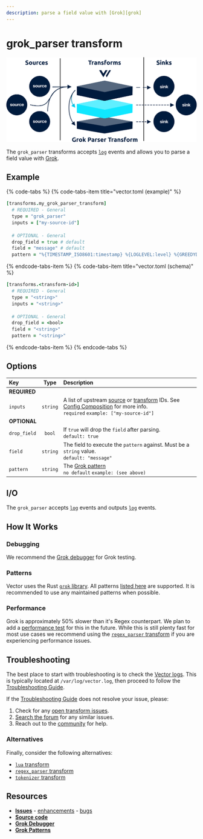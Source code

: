 ```yaml
---
description: parse a field value with [Grok][grok]
---
```


<!---
!!!WARNING!!!!

This file is autogenerated! Please do not manually edit this file.
Instead, please modify the contents of `dist/config/schema.toml`.
-->


# grok_parser transform

![](../../../.gitbook/assets/grok_parser-transform.svg)


The `grok_parser` transforms accepts [`log`][log_event] events and allows you to parse a field value with [Grok][grok].

## Example

{% code-tabs %}
{% code-tabs-item title="vector.toml (example)" %}
```coffeescript
[transforms.my_grok_parser_transform]
  # REQUIRED - General
  type = "grok_parser"
  inputs = ["my-source-id"]

  # OPTIONAL - General
  drop_field = true # default
  field = "message" # default
  pattern = "%{TIMESTAMP_ISO8601:timestamp} %{LOGLEVEL:level} %{GREEDYDATA:message}" # no default
```
{% endcode-tabs-item %}
{% code-tabs-item title="vector.toml (schema)" %}
```coffeescript
[transforms.<transform-id>]
  # REQUIRED - General
  type = "<string>"
  inputs = "<string>"

  # OPTIONAL - General
  drop_field = <bool>
  field = "<string>"
  pattern = "<string>"
```
{% endcode-tabs-item %}
{% endcode-tabs %}

## Options

| Key  | Type  | Description |
| :--- | :---: | :---------- |
| **REQUIRED** | | |
| `inputs` | `string` | A list of upstream [source][sources] or [transform][transforms] IDs. See [Config Composition][config_composition] for more info.<br />`required` `example: ["my-source-id"]` |
| **OPTIONAL** | | |
| `drop_field` | `bool` | If `true` will drop the `field` after parsing.<br />`default: true` |
| `field` | `string` | The field to execute the `pattern` against. Must be a `string` value.<br />`default: "message"` |
| `pattern` | `string` | The [Grok pattern][grok_patterns]<br />`no default` `example: (see above)` |

## I/O

The `grok_parser` accepts [`log`][log_event] events and outputs [`log`][log_event] events.



## How It Works

### Debugging

We recommend the [Grok debugger][grok_debugger] for Grok testing.

### Patterns

Vector uses the Rust [`grok` library][rust_grok_library]. All patterns [listed here][grok_patterns] are supported. It is recommended to use any maintained patterns when possible.

### Performance

Grok is approximately 50% slower than it's Regex counterpart. We plan to add a [performance test][performance] for this in the future. While this is still plenty fast for most use cases we recommend using the [`regex_parser` transform][regex_parser_transform] if you are experiencing performance issues.

## Troubleshooting

The best place to start with troubleshooting is to check the
[Vector logs][monitoring_logs]. This is typically located at
`/var/log/vector.log`, then proceed to follow the
[Troubleshooting Guide][troubleshooting].

If the [Troubleshooting Guide][troubleshooting] does not resolve your
issue, please:

1. Check for any [open transform issues](https://github.com/timberio/vector/issues?q=is%3Aopen+is%3Aissue+label%3A%22Transform%3A+grok_parser%22).
2. [Search the forum][search_forum] for any similar issues.
2. Reach out to the [community][community] for help.
### Alternatives

Finally, consider the following alternatives:

* [`lua` transform][lua_transform]
* [`regex_parser` transform][regex_parser_transform]
* [`tokenizer` transform][tokenizer_transform]

## Resources

* [**Issues**](https://github.com/timberio/vector/issues?q=is%3Aopen+is%3Aissue+label%3A%22Transform%3A+grok_parser%22) - [enhancements](https://github.com/timberio/vector/issues?q=is%3Aopen+is%3Aissue+label%3A%22Transform%3A+grok_parser%22+label%3A%22Type%3A+Enhancement%22) - [bugs](https://github.com/timberio/vector/issues?q=is%3Aopen+is%3Aissue+label%3A%22Transform%3A+grok_parser%22+label%3A%22Type%3A+Bug%22)
* [**Source code**](https://github.com/timberio/vector/tree/master/src/transform/grok_parser.rs)
* [**Grok Debugger**](grok_debugger)
* [**Grok Patterns**](grok_patterns)


[grok]: "http://grokdebug.herokuapp.com/"
[log_event]: "../../../about/data-model.md#log"
[sources]: "../../../usage/configuration/sources"
[transforms]: "../../../usage/configuration/transforms"
[config_composition]: "../../../usage/configuration/README.md#composition"
[grok_patterns]: "https://github.com/daschl/grok/tree/master/patterns"
[grok_debugger]: "http://grokdebug.herokuapp.com/"
[rust_grok_library]: "https://github.com/daschl/grok"
[performance]: "../../../performance.md"
[regex_parser_transform]: "../../../usage/configuration/transform/regex_parser.md"
[monitoring_logs]: "../../../administration/moonitoring.md#logs"
[troubleshooting]: "../../../usages/guides/troubleshooting.md"
[search_forum]: "https://forum.vectorproject.io/search?expanded=true"
[community]: "https://vectorproject.io/community"
[lua_transform]: "../../../usage/configuration/transform/lua.md"
[tokenizer_transform]: "../../../usage/configuration/transform/tokenizer.md"

